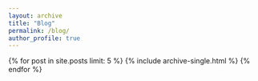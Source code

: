 ```yaml
---
layout: archive
title: "Blog"
permalink: /blog/
author_profile: true
---
```


{% for post in site.posts limit: 5 %}
  {% include archive-single.html %}
{% endfor %}
